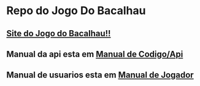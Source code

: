 # Repo do Jogo Do Bacalhau


## [**Site do Jogo do Bacalhau!!**](https://jogao-do-bacalhau.netlify.app/)
## Manual da api esta em [**Manual de Codigo/Api**](https://jogao-do-bacalhau.netlify.app/manual-de-codigo)

## Manual de usuarios esta em [**Manual de Jogador**](https://jogao-do-bacalhau.netlify.app/manual-de-jogador)